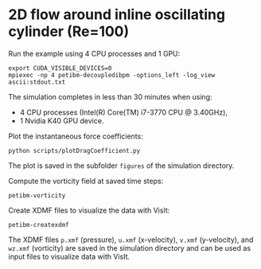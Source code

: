 # 2D flow around inline oscillating cylinder (Re=100)

Run the example using 4 CPU processes and 1 GPU:

```
export CUDA_VISIBLE_DEVICES=0
mpiexec -np 4 petibm-decoupledibpm -options_left -log_view ascii:stdout.txt
```

The simulation completes in less than 30 minutes when using:
- 4 CPU processes (Intel(R) Core(TM) i7-3770 CPU @ 3.40GHz),
- 1 Nvidia K40 GPU device.

Plot the instantaneous force coefficients:

```
python scripts/plotDragCoefficient.py
```

The plot is saved in the subfolder `figures` of the simulation directory.

Compute the vorticity field at saved time steps:

```
petibm-vorticity
```

Create XDMF files to visualize the data with VisIt:

```
petibm-createxdmf
```

The XDMF files `p.xmf` (pressure), `u.xmf` (x-velocity), `v.xmf` (y-velocity),
and `wz.xmf` (vorticity) are saved in the simulation directory and can be used
as input files to visualize data with VisIt.
